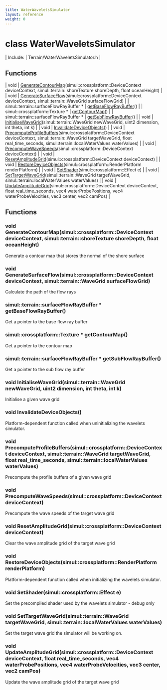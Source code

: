 ```yaml
---
title: WaterWaveletsSimulator
layout: reference
weight: 0
---
```

class WaterWaveletsSimulator
===

| Include: | Terrain/WaterWaveletsSimulator.h |



Functions
---

| void | [GenerateContourMap](#GenerateContourMap)(simul::crossplatform::DeviceContext deviceContext, simul::terrain::shoreTexture shoreDepth, float oceanHeight) |
| void | [GenerateSurfaceFlow](#GenerateSurfaceFlow)(simul::crossplatform::DeviceContext deviceContext, simul::terrain::WaveGrid surfaceFlowGrid) |
| simul::terrain::surfaceFlowRayBuffer * | [getBaseFlowRayBuffer](#getBaseFlowRayBuffer)() |
| simul::crossplatform::Texture * | [getContourMap](#getContourMap)() |
| simul::terrain::surfaceFlowRayBuffer * | [getSubFlowRayBuffer](#getSubFlowRayBuffer)() |
| void | [InitialiseWaveGrid](#InitialiseWaveGrid)(simul::terrain::WaveGrid newWaveGrid, uint2 dimension, int theta, int k) |
| void | [InvalidateDeviceObjects](#InvalidateDeviceObjects)() |
| void | [PrecomputeProfileBuffers](#PrecomputeProfileBuffers)(simul::crossplatform::DeviceContext deviceContext, simul::terrain::WaveGrid targetWaveGrid, float real_time_seconds, simul::terrain::localWaterValues waterValues) |
| void | [PrecomputeWaveSpeeds](#PrecomputeWaveSpeeds)(simul::crossplatform::DeviceContext deviceContext) |
| void | [ResetAmplitudeGrid](#ResetAmplitudeGrid)(simul::crossplatform::DeviceContext deviceContext) |
| void | [RestoreDeviceObjects](#RestoreDeviceObjects)(simul::crossplatform::RenderPlatform renderPlatform) |
| void | [SetShader](#SetShader)(simul::crossplatform::Effect e) |
| void | [SetTargetWaveGrid](#SetTargetWaveGrid)(simul::terrain::WaveGrid targetWaveGrid, simul::terrain::localWaterValues waterValues) |
| void | [UpdateAmplitudeGrid](#UpdateAmplitudeGrid)(simul::crossplatform::DeviceContext deviceContext, float real_time_seconds, vec4 waterProbePositions, vec4 waterProbeVelocities, vec3 center, vec2 camPos) |


Functions
---

### <a name="GenerateContourMap"/>void GenerateContourMap(simul::crossplatform::DeviceContext deviceContext, simul::terrain::shoreTexture shoreDepth, float oceanHeight)
Generate a contour map that stores the normal of the shore surface

### <a name="GenerateSurfaceFlow"/>void GenerateSurfaceFlow(simul::crossplatform::DeviceContext deviceContext, simul::terrain::WaveGrid surfaceFlowGrid)
Calculate the path of the flow rays

### <a name="getBaseFlowRayBuffer"/>simul::terrain::surfaceFlowRayBuffer * getBaseFlowRayBuffer()
Get a pointer to the base flow ray buffer

### <a name="getContourMap"/>simul::crossplatform::Texture * getContourMap()
Get a pointer to the contour map

### <a name="getSubFlowRayBuffer"/>simul::terrain::surfaceFlowRayBuffer * getSubFlowRayBuffer()
Get a pointer to the sub flow ray buffer

### <a name="InitialiseWaveGrid"/>void InitialiseWaveGrid(simul::terrain::WaveGrid newWaveGrid, uint2 dimension, int theta, int k)
Initialise a given wave grid

### <a name="InvalidateDeviceObjects"/>void InvalidateDeviceObjects()
Platform-dependent function called when uninitializing the wavelets simulator.

### <a name="PrecomputeProfileBuffers"/>void PrecomputeProfileBuffers(simul::crossplatform::DeviceContext deviceContext, simul::terrain::WaveGrid targetWaveGrid, float real_time_seconds, simul::terrain::localWaterValues waterValues)
Precompute the profile buffers of a given wave grid

### <a name="PrecomputeWaveSpeeds"/>void PrecomputeWaveSpeeds(simul::crossplatform::DeviceContext deviceContext)
Precompute the wave speeds of the target wave grid

### <a name="ResetAmplitudeGrid"/>void ResetAmplitudeGrid(simul::crossplatform::DeviceContext deviceContext)
Clear the wave amplitude grid of the target wave grid

### <a name="RestoreDeviceObjects"/>void RestoreDeviceObjects(simul::crossplatform::RenderPlatform renderPlatform)
Platform-dependent function called when initializing the wavelets simulator.

### <a name="SetShader"/>void SetShader(simul::crossplatform::Effect e)
Set the precompiled shader used by the wavelets simulator - debug only

### <a name="SetTargetWaveGrid"/>void SetTargetWaveGrid(simul::terrain::WaveGrid targetWaveGrid, simul::terrain::localWaterValues waterValues)
Set the target wave grid the simulator will be working on.

### <a name="UpdateAmplitudeGrid"/>void UpdateAmplitudeGrid(simul::crossplatform::DeviceContext deviceContext, float real_time_seconds, vec4 waterProbePositions, vec4 waterProbeVelocities, vec3 center, vec2 camPos)
Update the wave amplitude grid of the target wave grid
